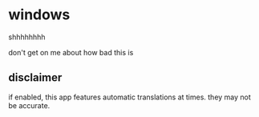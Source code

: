 # windows

shhhhhhhh

don't get on me about how bad this is

## disclaimer

if enabled, this app features automatic translations at times. they may not be accurate.